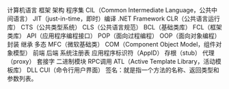计算机语言
框架
架构
程序集
CIL（Common Intermediate Language，公共中间语言）
JIT（just-in-time，即时）编译
.NET Framework
CLR（公共语言运行库）
CTS（公共类型系统）
CLS（公共语言规范）
BCL（基础类库）
FCL（框架类库）
API（应用程序编程接口）
POP（面向过程编程）
OOP（面向对象编程）
封装
继承
多态
MFC（微软基础类）
COM（Component Object Model，组件对象模型）
前端
后端
系统注册表
应用程序标识符（AppID）
存根（stub）
代理（proxy）
套接字
二进制模块
RPC调用
ATL（Active Template Library，活动模板库）
DLL
CUI（命令行用户界面）
签名：就是指一个方法的名称、返回类型和参数列表。
